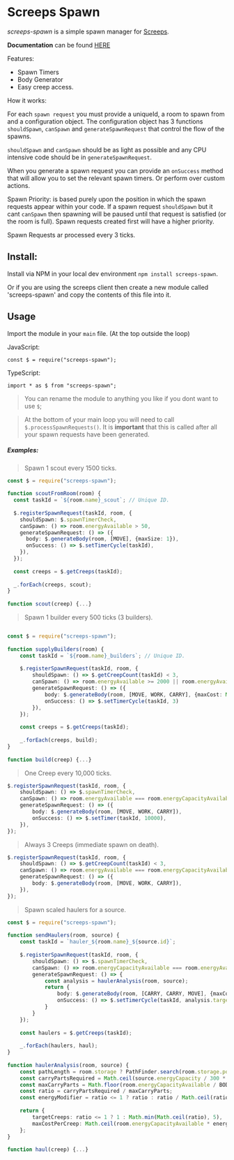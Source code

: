 # Screeps Spawn

*screeps-spawn* is a simple spawn manager for [Screeps](http://www.screeps.com).

**Documentation** can be found [HERE](https://trebbettes-screeps.github.io/screeps-spawn/)

Features:
- Spawn Timers
- Body Generator
- Easy creep access.

How it works:

For each `spawn request` you must provide a uniqueId, a room to spawn from and a configuration object.
The configuration object has 3 functions `shouldSpawn`, `canSpawn` and `generateSpawnRequest` that control the flow of the spawns.

`shouldSpawn` and `canSpawn` should be as light as possible and any CPU intensive code should be in `generateSpawnRequest`.

When you generate a spawn request you can provide an `onSuccess` method that will allow you to set the relevant spawn timers. Or perform over custom actions.

Spawn Priority: is based purely upon the position in which the spawn requests appear within your code.
If a spawn request `shouldSpawn` but it cant `canSpawn` then spawning will be paused until that request is satisfied (or the room is full).
Spawn requests created first will have a higher priority.

Spawn Requests ar processed every 3 ticks.  

## Install:
Install via NPM in your local dev environment `npm install screeps-spawn`.

Or if you are using the screeps client then create a new module called 'screeps-spawn' and 
copy the contents of this file into it.

## Usage
Import the module in your `main` file. (At the top outside the loop)

JavaScript: 

```
const $ = require("screeps-spawn");
```

TypeScript: 

```
import * as $ from "screeps-spawn";
``` 

> You can rename the module to anything you like if you dont want to use `$`;

> At the bottom of your main loop you will need to call `$.processSpawnRequests()`. It is **important** that this is called after all your spawn requests have been generated.



##### Examples:
> Spawn 1 scout every 1500 ticks.

```typescript
const $ = require("screeps-spawn");
 
function scoutFromRoom(room) {
  const taskId = `${room.name}_scout`; // Unique ID.
 
  $.registerSpawnRequest(taskId, room, {
    shouldSpawn: $.spawnTimerCheck,
    canSpawn: () => room.energyAvailable > 50,
    generateSpawnRequest: () => ({
      body: $.generateBody(room, [MOVE], {maxSize: 1}),
      onSuccess: () => $.setTimerCycle(taskId),
    }),
  });
 
  const creeps = $.getCreeps(taskId);
   
  _.forEach(creeps, scout);
}
 
function scout(creep) {...}
```

> Spawn 1 builder every 500 ticks (3 builders).

```typescript

const $ = require("screeps-spawn");
 
function supplyBuilders(room) {
    const taskId = `${room.name}_builders`; // Unique ID.
 
    $.registerSpawnRequest(taskId, room, {
        shouldSpawn: () => $.getCreepCount(taskId) < 3,
        canSpawn: () => room.energyAvailable >= 2000 || room.energyAvailable === room.energyCapacityAvailable,
        generateSpawnRequest: () => ({
            body: $.generateBody(room, [MOVE, WORK, CARRY], {maxCost: Math.min(room.energyAvailable, 2000)}),
            onSuccess: () => $.setTimerCycle(taskId, 3) 
        }),
    });
 
    const creeps = $.getCreeps(taskId);
   
    _.forEach(creeps, build);
}
 
function build(creep) {...}
```

> One Creep every 10,000 ticks.

```typescript
$.registerSpawnRequest(taskId, room, {
    shouldSpawn: () => $.spawnTimerCheck, 
    canSpawn: () => room.energyAvailable === room.energyCapacityAvailable,
    generateSpawnRequest: () => ({
        body: $.generateBody(room, [MOVE, WORK, CARRY]), 
        onSuccess: () => $.setTimer(taskId, 10000),
    }),
});
```

> Always 3 Creeps (immediate spawn on death).

```typescript
$.registerSpawnRequest(taskId, room, {
    shouldSpawn: () => $.getCreepCount(taskId) < 3, 
    canSpawn: () => room.energyAvailable === room.energyCapacityAvailable,
    generateSpawnRequest: () => ({
        body: $.generateBody(room, [MOVE, WORK, CARRY]), 
    }),
});
```

> Spawn scaled haulers for a source.

```typescript
const $ = require("screeps-spawn");
 
function sendHaulers(room, source) {
    const taskId = `hauler_${room.name}_${source.id}`;
    
    $.registerSpawnRequest(taskId, room, {
        shouldSpawn: () => $.spawnTimerCheck,
        canSpawn: () => room.energyCapacityAvailable === room.energyAvailable,
        generateSpawnRequest: () => {
            const analysis = haulerAnalysis(room, source);
            return {
                body: $.generateBody(room, [CARRY, CARRY, MOVE], {maxCost: analysis.maxCostPerCreep}),
                onSuccess: () => $.setTimerCycle(taskId, analysis.targetCreeps),
            }
        }
    });
    
    const haulers = $.getCreeps(taskId);
    
    _.forEach(haulers, haul);
}
 
function haulerAnalysis(room, source) {
    const pathLength = room.storage ? PathFinder.search(room.storage.pos, {pos: source.pos, range: 1}).path.length : 25;
    const carryPartsRequired = Math.ceil(source.energyCapacity / 300 * pathLength * 2 / 50 * 1.2);
    const maxCarryParts = Math.floor(room.energyCapacityAvailable / BODYPART_COST[CARRY] * 0.666);
    const ratio = carryPartsRequired / maxCarryParts;
    const energyModifier = ratio <= 1 ? ratio : ratio / Math.ceil(ratio);
    
    return {
        targetCreeps: ratio <= 1 ? 1 : Math.min(Math.ceil(ratio), 5),
        maxCostPerCreep: Math.ceil(room.energyCapacityAvailable * energyModifier),
    };
}
 
function haul(creep) {...}
```